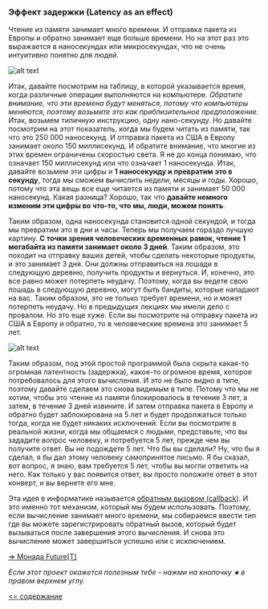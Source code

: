 ### Эффект задержки (Latency as an effect)


Чтение из памяти занимает много времени. И отправка пакета из Европы и обратно занимает еще больше времени. Но на этот раз 
это выражается в наносекундах или микросекундах, что не очень интуитивно понятно для людей. 

![alt text](https://github.com/steklopod/Timely-Effects/blob/master/src/main/resources/images/timings_on_tipical_ops_on_typical_pc.png "time of ops")

Итак, давайте посмотрим на таблицу, в которой указывается время, когда различные операции выполняются на компьютере. 
_Обратите внимание, что эти времена будут меняться, потому что компьютеры меняются, поэтому возьмите это как приблизительное 
предположение._ Итак, возьмем типичную инструкцию, одну нано-секунду. Но давайте посмотрим на этот показатель, когда мы будем 
читать из памяти, так что это 250 000 наносекунд. И отправка пакета из США в Европу занимает около 150 миллисекунд. 
И обратите внимание, что многие из этих времен ограничены скоростью света. 
Я не до конца понимаю, что означает 150 миллисекунд или что означает 1 наносекунда. 
Итак, давайте возьмем эти цифры и **1 наносекунду и превратим это в секунду**, тогда 
мы сможем вычислить недели, месяцы и годы. Хорошо, потому что эта вещь все еще читается из памяти и занимает 
50 000 наносекунд. Какая разница? Хорошо, так что **давайте немного изменим эти цифры во что-то, что мы, люди, можем понять**.

Таким образом, одна наносекунда становится одной секундой, и тогда мы превратим это в дни и часы. Теперь мы получаем гораздо лучшую картину.
**С точки зрения человеческих временных рамок, чтение 1 мегабайта из памяти занимает около 3 дней**.
Таким образом, это походит на отправку ваших детей, чтобы сделать некоторые продукты, и это занимает 3 дня. Они должны 
отправиться на лошади в следующую деревню, получить продукты и вернуться. И, конечно, это все равно может потерпеть неудачу. 
Поэтому, когда вы ведете свою лошадь в следующую деревню, могут быть бандиты, которые нападают на вас. Таким образом, 
это не только требует времени, но и может потерпеть неудачу. Но в предыдущих лекциях мы имели дело с провалом. Но это 
еще хуже. Если вы посмотрите на отправку пакета из США в Европу и обратно, то в человеческие времена это занимает 5 лет.

![alt text](https://github.com/steklopod/Timely-Effects/blob/master/src/main/resources/images/send_to_europe.png "send_to_europe")

Таким образом, под этой простой программой была скрыта какая-то огромная латентность (задержка), какое-то огромное время, которое 
потребовалось для этого вычисления. И это не было видно в типе, поэтому давайте сделаем это снова видимым в типе. Потому 
что мы не хотим, чтобы это чтение из памяти блокировалось в течение 3 лет, а затем, в течение 3 дней извините. И затем 
отправка пакета в Европу и обратно будет заблокирована на 5 лет и будет продолжаться только тогда, когда не будет никаких 
исключений. Если вы посмотрите в реальной жизни, когда мы общаемся с людьми, представьте, что вы зададите вопрос человеку, 
и потребуется 5 лет, прежде чем вы получите ответ. Вы не подождете 5 лет. Что бы вы сделали? Ну, что бы я сделал, я бы 
дал этому человеку самопринятое письмо. Я бы сказал, вот вопрос, я знаю, вам требуется 5 лет, чтобы вы могли ответить на 
него. Как только у вас появится ответ, вы просто положите ответ в этот конверт, и вы вернете его мне.

Эта идея в информатике называется [обратным вызовом (callback)](https://ru.wikipedia.org/wiki/Callback_(программирование)). 
И это именно тот механизм, который мы будем использовать. Поэтому, если вычисление занимает много времени, мы собираемся 
ввести тип где вы можете зарегистрировать обратный вызов, который будет вызываться после завершения этого вычисления. И 
снова это вычисление может завершиться успешно или с исключением.

[=> Монада Future[T]](https://github.com/steklopod/Timely-Effects/blob/master/src/main/resources/readmes/Future.md)

_Если этот проект окажется полезным тебе - нажми на кнопочку **`★`** в правом верхнем углу._

[<= содержание](https://github.com/steklopod/Timely-Effects/blob/master/readme.md)